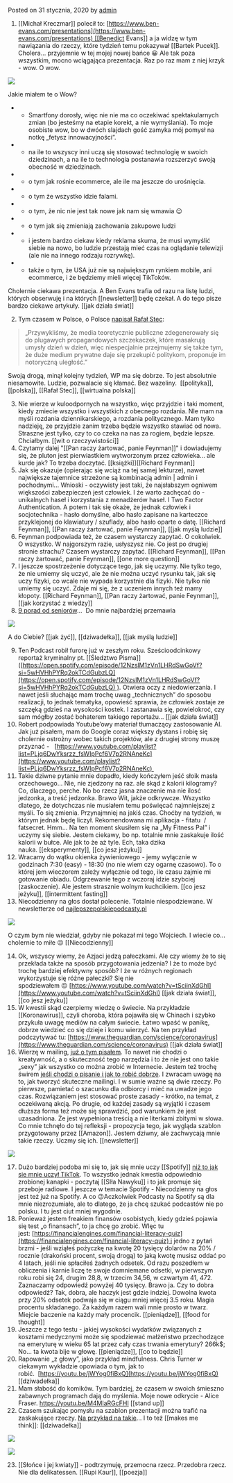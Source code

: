 Posted on 31 stycznia, 2020 by [admin](https://niecodzienny.net/author/autor/)

1.  [[Michał Kreczmar]] polecił to: [https://www.ben-evans.com/presentations](https://www.ben-evans.com/presentations) [[Benedict Evans]] a ja widzę w tym nawiązania do rzeczy, które tydzień temu pokazywał [[Bartek Pucek]]. Cholera… przyjemnie w tej mojej nowej bańce 😀 Ale tak poza wszystkim, mocno wciągająca prezentacja. Raz po raz mam z niej krzyk - wow. O wow. 

![](https://i1.wp.com/niecodzienny.net/wp-content/uploads/2020/01/Ben_Evans_2020.png?fit=560%2C315&ssl=1)

Jakie miałem te o Wow? 

-   - Smartfony dorosły, więc nie nie ma co oczekiwać spektakularnych zmian (bo jesteśmy na etapie korekt, a nie wymyślania). To moje osobiste wow, bo w dwóch slajdach gość zamyka mój pomysł na notkę „fetysz innowacyjności”.  
-   - na ile to wszyscy inni uczą się stosować technologię w swoich dziedzinach, a na ile to technologia postanawia rozszerzyć swoją obecność w dziedzinach.
-   - o tym jak rośnie ecommerce, ale ile ma jeszcze do urośnięcia. 
-   - o tym że wszystko idzie falami. 
-   - o tym, że nic nie jest tak nowe jak nam się wmawia 😉
-   - o tym jak się zmieniają zachowania zakupowe ludzi
-   - i jestem bardzo ciekaw kiedy reklama skuma, że musi wymyślić siebie na nowo, bo ludzie przestają mieć czas na oglądanie telewizji (ale nie na innego rodzaju rozrywkę).
-   - także o tym, że USA już nie są największym rynkiem mobile, ani ecommerce, i że będziemy mieli więcej TikToków.

Cholernie ciekawa prezentacja. A Ben Evans trafia od razu na listę ludzi, których obserwuję i na których [[newsletter]] będę czekał. A do tego pisze bardzo ciekawe artykuły. [[jak działa świat]]

2.  Tym czasem w Polsce, o Polsce [napisał Rafał Stec](https://rafalstec.blog/2020/01/24/jestesmy-w-dupie/):

> „Przywykliśmy, że media teoretycznie publiczne zdegenerowały się do plugawych propagandowych szczekaczek, które masakrują umysły dzień w dzień, więc niespecjalnie przejmujemy się także tym, że duże medium prywatne daje się przekupić politykom, proponuje im notoryczną uległość.” 

Swoją drogą, minął kolejny tydzień, WP ma się dobrze. To jest absolutnie niesamowite. Ludzie, pozwalacie się kłamać. Bez wazeliny.  [[polityka]], [[polska]], [[Rafał Stec]], [[wirtualna polska]]

3.  Nie wierze w kuloodpornych na wszystko, więc przyjdzie i taki moment, kiedy zmiecie wszystko i wszystkich z obecnego rozdania. NIe mam na myśli rozdania dziennikarskiego, a rozdania politycznego. Mam tylko nadzieję, ze przyjdzie zanim trzeba będzie wszystko stawiać od nowa. Straszne jest tylko, czy to co czeka na nas za rogiem, będzie lepsze. Chciałbym. [[wit o rzeczywistości]]
4.  Czytamy dalej "[[Pan raczy żartować, panie Feynman]]" i dowiadujemy się, że pluton jest pierwiastkiem wytworzonym przez człowieka... ale kurde jak? To trzeba doczytać. [[książki]][[Richard Feynman]]
5.  Jak się okazuje (opierając się wciąż na tej samej lekturze), nawet największe tajemnice strzeżone są kombinacją admin | admin i pochodnymi... Wnioski - oczywisty jest taki, że najsłabszym ogniwem większości zabezpieczeń jest człowiek. I że warto zachęcać do - unikalnych haseł i korzystania z menadżerów haseł. I Two Factor Authentication. A potem i tak się okaże, że jednak człowiek i socjotechnika - hasło domyślne, albo hasło zapisane na karteczce przyklejonej do klawiatury / szuflady, albo hasło oparte o datę. [[Richard Feynman]], [[Pan raczy żartować, panie Feynman]], [[jak myślą ludzie]]  
6.  Feynman podpowiada też, że czasem wystarczy zapytać. O cokolwiek. O wszystko. W najgorszym razie, usłyszysz nie. Co jest po drugiej stronie strachu? Czasem wystarczy zapytać. [[Richard Feynman]], [[Pan raczy żartować, panie Feynman]], [[one more question]]
7.  I jeszcze spostrzeżenie dotyczące tego, jak się uczymy. Nie tylko tego, że nie umiemy się uczyć, ale że nie można uczyć rysunku tak, jak się uczy fizyki, co wcale nie wypada korzystnie dla fizyki. Nie tylko nie umiemy się uczyć. Zdaje mi się, że z uczeniem innych też mamy kłopoty. [[Richard Feynman]], [[Pan raczy żartować, panie Feynman]], [[jak korzystać z wiedzy]]
8.  [9 porad od seniorów](https://www.facebook.com/wheatlandmanor/posts/1434578523378380)…  Do mnie najbardziej przemawia 

![](https://i2.wp.com/niecodzienny.net/wp-content/uploads/2020/01/Lola.jpg?fit=560%2C748&ssl=1)

A do Ciebie? [[jak żyć]], [[dziwadełka]], [[jak myślą ludzie]]

9.  Ten Podcast robił furorę już w zeszłym roku. Sześcioodcinkowy reportaż kryminalny pt. [[Śledztwo Pisma]] ([https://open.spotify.com/episode/12NzslM1zVn1LHRdSwGoVf?si=5wHVHhPYRq2okTCdGubzLQ](https://open.spotify.com/episode/12NzslM1zVn1LHRdSwGoVf?si=5wHVHhPYRq2okTCdGubzLQ) ). Otwiera oczy z niedowierzania. I nawet jeśli słuchając mam trochę uwag „technicznych” do sposobu realizacji, to jednak tematyka, opowieść sprawia, że człowiek zostaje ze szczęką gdzieś na wysokości kostek. I zastanawia się, powielokroć, czy sam mógłby zostać bohaterem takiego reportażu… [[jak działa świat]]
10.  Robert podpowiada Youtube’owy materiał tłumaczący zastosowanie AI. Jak już pisałem, mam do Google coraz większy dystans i robię się cholernie ostrożny wobec takich projektów, ale z drugiej strony muszę przyznać -   [https://www.youtube.com/playlist?list=PLjq6DwYksrzz_fsWIpPcf6V7p2RNAneKc](https://www.youtube.com/playlist?list=PLjq6DwYksrzz_fsWIpPcf6V7p2RNAneKc) 
11.  Takie dziwne pytanie mnie dopadło, kiedy kończyłem jeść słoik masła orzechowego... Nie, nie zjedzony na raz. ale skąd z kalorii kilogramy? Co, dlaczego, perche. No bo rzecz jasna znaczenie ma nie ilosć jedzonka, a treść jedzonka. Brawo Wit, jakże odkrywcze. Wszystko dlatego, że dotychczas nie musiałem temu poświęcać najmniejszej z myśli. To się zmienia. Przynajmniej na jakiś czas. Choćby na tydzień, w którym jednak będę liczył. Rekomendowana mi aplikacja - fitatu  / fatsecret. Hmm… Na ten moment skusiłem się na „My Fitness Pal” i uczymy się siebie. Jestem ciekawy, bo np. totalnie mnie zaskakuje ilość kalorii w bułce. Ale jak to że aż tyle. Ech, taka dzika nauka. [[eksperymenty]], [[co jesz jeżyku]]
12.  Wracamy do wątku okienka żywieniowego - jemy wyłącznie w godzinach 7:30 (easy) - 18:30 (no nie wiem czy ogarnę czasowo). To o której jem wieczorem zależy wyłącznie od tego, ile czasu zajmie mi gotowanie obiadu. Odgrzewanie tego z wczoraj idzie szybciej (zaskoczenie). Ale jestem strasznie wolnym kuchcikiem. [[co jesz jeżyku]], [[intermittent fasting]]
13.  Niecodzienny na głos dostał polecenie. Totalnie niespodziewane. W newsletterze od [najlepszepolskiepodcasty.pl](http://najlepszepolskiepodcasty.pl/) 

![](https://niecodzienny.net/wp-content/uploads/2020/01/82935502_2590788441194328_2572979465239920640_n.png)

O czym bym nie wiedział, gdyby nie pokazał mi tego Wojciech. I wiecie co… cholernie to miłe 😉 [[Niecodzienny]]

14.  Ok, wszyscy wiemy, że Azjaci jedzą pałeczkami. Ale czy wiemy że to się przekłada także na sposób przygotowania jedzenia? I że to może być trochę bardziej efektywny sposób? I że w różnych regionach wykorzystuje się różne pałeczki? Się nie spodziewałem 😉 [https://www.youtube.com/watch?v=tSciinXdGhI](https://www.youtube.com/watch?v=tSciinXdGhI) [[jak działa świat]], [[co jesz jeżyku]]
15.  W kwestii skąd czerpiemy wiedzę o świecie. Na przykładzie [[Koronawirus]], czyli choroba, która pojawiła się w Chinach i szybko przykuła uwagę mediów na całym świecie. Łatwo wpaść w panikę, dobrze wiedzieć co się dzieje i komu wierzyć. Na ten przykład podczytywać tu: [https://www.theguardian.com/science/coronavirus](https://www.theguardian.com/science/coronavirus) [[jak działa świat]]
16.  Wierzę w mailing, [już o tym pisałem](https://niecodzienny.net/2014/11/czy-spamerzy-walcza-ze-spamem-dlaczego-musza-byc-lebscy-goscie/). To nawet nie chodzi o kreatywność, a o skuteczność tego narzędzia i to że nie jest ono takie „sexy” jak wszystko co można zrobić w Internecie. Jestem też trochę świrem [jeśli chodzi o pisanie i jak to robić dobrze](https://niecodzienny.net/2016/04/dobrze-pisac-krocej/). I zwracam uwagę na to, jak tworzyć skuteczne mailingi. I w sumie ważne są dwie rzeczy. Po pierwsze, pamietać o szacunku dla odbiorcy i mieć na uwadze jego czas. Rozwiązaniem jest stosować proste zasady - krótko, na temat, z oczekiwaną akcją. Po drugie, od każdej zasady są wyjątki i czasem dłuższa forma też może się sprawdzić, pod warunkiem że jest uzasadniona. Że jest wypełniona treścią a nie literkami zbitymi w słowa. Co mnie tchnęło do tej refleksji - propozycja tego, jak wygląda szablon przygotowany przez [[Amazon]]. Jestem dziwny, ale zachwycają mnie takie rzeczy. Uczmy się ich. [[newsletter]]

![](https://i0.wp.com/niecodzienny.net/wp-content/uploads/2020/01/AWS.jpg?fit=560%2C1001&ssl=1)

17.  Dużo bardziej podoba mi się to, jak się mnie uczy [[Spotify]] [niż to jak sie mnie uczył TikTok](https://niecodzienny.net/2020/01/tik-tok-i-zawod-przyszlosci/). To wszystko jednak kwestia odpowiednio zrobionej kanapki - poczytaj [[SIła Nawyku]] i to jak promuje się przeboje radiowe. I jeszcze w temacie Spotify - Niecodzienny na głos jest też już na Spotify. A co 😉Aczkolwiek Podcasty na Spotify są dla mnie niezrozumiałe, ale to dlatego, że ja chcę szukać podcastów nie po polsku. I tu jest ciut mniej wygodnie. 
18.  Ponieważ jestem freakiem finansów osobistych, kiedy gdzieś pojawia się test „o finansach”, to ja chcę go zrobić. WIęc tu jest: [https://financialengines.com/financial-literacy-quiz](https://financialengines.com/financial-literacy-quiz) i jedno z pytań brzmi - jeśli wziąłeś pożyczkę na kwotę 20 tysięcy dolarów na 20% / rocznie (drakoński procent, swoją drogą) to jaką kwotę musisz oddać po 4 latach, jeśli nie spłaciłeś żadnych odsetek. Od razu poszedłem w obliczenia i karnie liczę te swoje domniemane odsetki, w pierwszym roku robi się 24, drugim 28,8, w trzecim 34,56, w czwartym 41, 472. Zaznaczamy odpowiedź powyżej 40 tysięcy. Brawo ja. Czy to dobra odpowiedź? Tak, dobra, ale haczyk jest gdzie indziej. Dowolna kwota przy 20% odsetek podwaja się w ciągu mniej więcej 3.5 roku. Magia procentu składanego. Za każdym razem wali mnie prosto w twarz. Miejcie baczenie na każdy mały procencik. [[pieniądze]], [[food for thought]]
19.  Jeszcze z tego testu - jakiej wysokości wydatków związanych z kosztami medycznymi może się spodziewać małżeństwo przechodzące na emeryturę w wieku 65 lat przez cały czas trwania emerytury? 266k$; No… ta kwota bije w głowę. [[pieniądze]], [[co to będzie]]
20.  Rapowanie „z głowy”, jako przykład mindfulness. Chris Turner w ciekawym wykładzie opowiada o tym, jak to robić.  [https://youtu.be/jWYog0fiBxQ](https://youtu.be/jWYog0fiBxQ) [[dziwadełka]]
21.  Mam słabość do komików. Tym bardziej, że czasem w swoich śmieszno zabawnych programach dają do myślenia. Moje nowe odkrycie - Alice Fraser. https://youtu.be/M4MlaRGcFHI [[stand up]]
22.  Czasem szukając pomysłu na szablon prezentacji można trafić na zaskakujące rzeczy. [Na przykład na takie](https://graphicriver.net/item/thumper-keynote-presentation-template/4067758)… I to też [[makes me think]]: [[dziwadełka]]

[![](https://i0.wp.com/niecodzienny.net/wp-content/uploads/2020/01/parachute.jpg?fit=560%2C316&ssl=1)](https://graphicriver.net/item/thumper-keynote-presentation-template/4067758)

[![](https://i1.wp.com/niecodzienny.net/wp-content/uploads/2020/01/COMPLAINING.jpg?fit=560%2C317&ssl=1)](https://graphicriver.net/item/thumper-keynote-presentation-template/4067758)

23.  [[Słońce i jej kwiaty]] - podtrzymuję, przemocna rzecz. Przedobra rzecz. Nie dla delikatessen. [[Rupi Kaur]], [[poezja]]